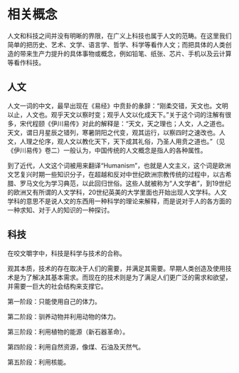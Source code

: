 # 相关概念

人文和科技之间并没有明晰的界限，在广义上科技也属于人文的范畴。在这里我们简单的把历史、艺术、文学、语言学、哲学、科学等看作人文；而把具体的人类创造的带来生产力提升的具体事物或概念，例如铅笔、纸张、芯片、手机以及云计算等看作科技。

## 人文

人文一词的中文，最早出现在《易经》中贲卦的彖辞：“刚柔交错，天文也。文明以止，人文也。观乎天文以察时变；观乎人文以化成天下。”关于这个词的注解有很多，宋代程颐《伊川易传》对此的解释是：“天文，天之理也；人文，人之道也。天文，谓日月星辰之错列，寒暑阴阳之代变，观其运行，以察四时之速改也。人文，人理之伦序，观人文以教化天下，天下成其礼俗，乃圣人用贲之道也。”（见《伊川易传》卷二）一般认为，中国传统的人文概念是指人的各种属性。

到了近代，人文这个词被用来翻译“Humanism”，也就是人文主义，这个词是欧洲文艺复兴时期一些知识分子，在超越和反对中世纪欧洲宗教传统的过程中，以古希腊、罗马文化为学习典范，以此回归世俗。这些人就被称为“人文学者”，到19世纪的欧洲又有所谓的人文学科，20世纪英美的大学里面也开始出现人文学科。人文学科的意思不是说人文的东西用一种科学的理论来解释，而是说对于人的各方面的一种求知、对于人的知识的一种探讨。

## 科技

在咬文嚼字中，科技是科学与技术的合称。

观其本质，技术的存在取决于人们的需要，并满足其需要。早期人类创造及使用技术是为了解决其基本需求。而现在的技术则是为了满足人们更广泛的需求和欲望，并需要一巨大的社会结构来支撑它。

第一阶段：只能使用自己的体力。

第二阶段：驯养动物并利用动物的体力。

第三阶段：利用植物的能源（新石器革命）。

第四阶段：利用自然资源，像煤、石油及天然气。

第五阶段：利用核能。

## 



